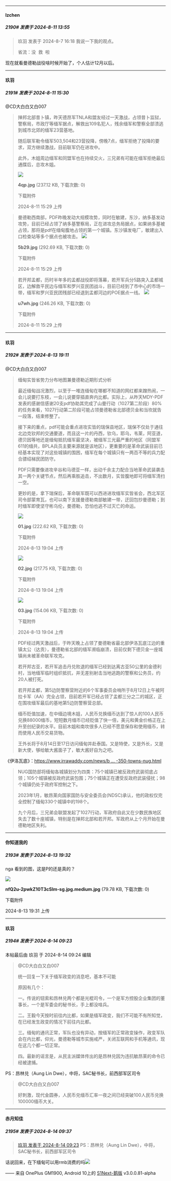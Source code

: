 ﻿
*****

####  lzchen  
##### 2190#       发表于 2024-8-11 13:55

<blockquote>玖羽 发表于 2024-8-7 16:18
我说一下我的观点。

省流：没  救  啦 
</blockquote>
现在就看曼德勒战役啥时候开始了，个人估计12月以后。

*****

####  玖羽  
##### 2191#       发表于 2024-8-11 15:30

@CD大白白又白007 <blockquote>掸邦北部昔卜镇，昨天德昂军TNLA和盟友经过一天激战，占领昔卜监狱，警察局，市政厅等缅军据点，解救出109名犯人，残余缅军和警察全部溃逃到城市北郊的缅军23营基地。

随后联军勒令缅军503,504和23营投降，傍晚7点，缅军拒绝了投降的要求，双方继续激战，目前联军仍在进攻中。

此外，木姐周边缅军和同盟军也在持续交火，三兄弟有可能在缅军拒绝最后通牒后，总攻木姐。

<img src="https://img.saraba1st.com/forum/202408/11/152951oocncz1cg5mzocn0.jpg" referrerpolicy="no-referrer">

<strong>4qp.jpg</strong> (237.12 KB, 下载次数: 0)

下载附件

2024-8-11 15:29 上传

</blockquote><blockquote>曼德勒西南部，PDF昨晚发动大规模攻势，同时在敏建，东沙，纳多基发动攻势，目前已经占领了纳多基警察局，正在进攻总务局据点，如果纳多基被占领，那将是pdf在缅甸腹地占领的第一个城镇。东沙镇发电厂，敏建出入口检查站等多个据点也被攻击。

<img src="https://img.saraba1st.com/forum/202408/11/152921xj5av5905vwnp0az.jpg" referrerpolicy="no-referrer">

<strong>5b29.jpg</strong> (292.69 KB, 下载次数: 0)

下载附件

2024-8-11 15:29 上传

</blockquote><blockquote>若开邦孟都，历时半年多的孟都战役即将落幕，若开军兵分5路突入孟都城区，边解救平民边与缅军和罗兴亚民团战斗，目前已经到了市中心的市场一带，缅军和罗兴亚民团残部已经退到孟都河边的POE据点一线。

<img src="https://img.saraba1st.com/forum/202408/11/152900wz874w5288m88h8m.jpg" referrerpolicy="no-referrer">

<strong>u7wh.jpg</strong> (246.26 KB, 下载次数: 0)

下载附件

2024-8-11 15:29 上传

</blockquote>

*****

####  玖羽  
##### 2192#       发表于 2024-8-13 19:11

@CD大白白又白007 <blockquote>缅甸实皆省势力分布地图兼曼德勒近期形式分析

最近缅甸战况激烈，以至于一堆连缅甸在哪都不知道的网红都来蹭热闹，一会儿说要打东枝，一会儿说要穿插直奔内比都。实际上，从昨天MDY-PDF发表的感谢信感谢20支pdf协助其完成了山曼行动（1027第二阶段）80%的任务来看，1027行动第二阶段可能占领曼德勒省北部德贝金和当坎就告一段落，结束修整了。

接下来的重点，pdf可能会重点进攻实皆的瑞保县地区，瑞保不仅处于通往北边克钦邦的交通要道，而且这一片的丹西，钦乌，耶乌，韦莱，阿亚道，德贝因等地还是缅甸抵抗缅军最坚决，被缅军三光最严重的地区（同盟军611的缅共，BPLA兵员主要来源就是该地区），更重要的是革命武装目前已经基本实现了对这些城镇的围困，缅军在每个城镇只有一两百不等的兵力配合骠绍梯民团防守。

PDF只需要像进攻辛谷和马德亚一样，出动千余主力配合当地革命武装袭击其一两个关键节点，然后再乘胜追击，不出数月，实皆腹地即可将缅军清扫一空。

更妙的是，拿下瑞保后，革命联军既可以西进进攻缅军实皆省会，西北军区司令部蒙育瓦，也可以南下支援曼德勒南部敏建一带，迂回包抄曼德勒；到时缅军即使坚守彬乌伦，曼德勒，恐怕也逃不过灭亡的命运。

<img src="https://img.saraba1st.com/forum/202408/13/190416m112tgr1tgr1mg01.jpg" referrerpolicy="no-referrer">

<strong>01.jpg</strong> (222.62 KB, 下载次数: 0)

下载附件

2024-8-13 19:04 上传

<img src="https://img.saraba1st.com/forum/202408/13/190416b8wmzzr6rxcrnllr.jpg" referrerpolicy="no-referrer">

<strong>02.jpg</strong> (217.75 KB, 下载次数: 0)

下载附件

2024-8-13 19:04 上传

<img src="https://img.saraba1st.com/forum/202408/13/190416x6doi3iro6j1q6d6.jpg" referrerpolicy="no-referrer">

<strong>03.jpg</strong> (154.06 KB, 下载次数: 0)

下载附件

2024-8-13 19:04 上传

</blockquote><blockquote>PDF经过两天激战后，于昨天晚上占领了曼德勒省最北部伊洛瓦底江边的重镇太公（达贡），曼德勒省北部的缅军濒临崩溃，目前仅剩下德贝金一座城镇尚未被革命联军攻克。

若开邦古亚，若开军追击丹兑败退的缅军已经到达离古亚50公里的金德利村，当地缅军临时组织抵抗，并无差别射击当地逃跑的警察和公务员，约20人被打死。

若开邦孟都，第5边防警察营附近的6个军事委员会哨所于8月12日上午被阿拉卡军（AA）完全占领，目前若开军已经占领了孟都三分之二的城区，正在围攻缅军最后的基地第5边防警察营总部。

缅币贬值加速，在中缅边境木姐，人民币兑换缅币达到了惊人的100人民币兑换88000缅币，短短数月缅币已经贬值了快一倍，美元和黄金价格正在上升至创纪录的水平。目前木姐和南坎很多人已经不愿意保存和使用缅币，转而使用人民币交易货物。

王外长将于8月14日至17日访问缅甸并赴泰国。又是特使，又是外长，又是新大使，够给敏大酱面子了，敏大酱好自为之吧。</blockquote>
《伊洛瓦底》：[https://www.irrawaddy.com/news/b ... -350-towns-nug.html](https://www.irrawaddy.com/news/burma/junta-controls-fewer-than-100-of-myanmars-350-towns-nug.html) <blockquote>NUG国防部将缅甸各城镇划分为四类：75个城镇已被反政府武装彻底占领；105个城镇被反政府武装包围；75个城镇正在遭受反政府武装侵扰；98个城镇仍处于政府军控制之下。

2023年1月，敏昂莱向国家国防与安全委员会(NDSC)承认，他的政权仅完全控制了缅甸330个城镇中的198个。

九个月后，三兄弟会联盟发起了1027行动，军政府自此又在少数民族地区失去了数十座城镇，特别是在掸邦北部和若开邦。军政府从上个月开始在曼德勒地区失利。</blockquote>


*****

####  你知道我的  
##### 2193#       发表于 2024-8-13 19:32

nga 看到的图，这是P的还是真的？

<img src="https://img.saraba1st.com/forum/202408/13/193143uejihj2o1hwoz3hh.jpg" referrerpolicy="no-referrer">

<strong>nfQ2u-2pwkZ10T3cSlm-sg.jpg.medium.jpg</strong> (79.78 KB, 下载次数: 0)

下载附件

2024-8-13 19:31 上传

*****

####  玖羽  
##### 2194#       发表于 2024-8-14 09:23

 本帖最后由 玖羽 于 2024-8-14 09:24 编辑 
<blockquote>@CD大白白又白007

统一回复一下关于缅军政变的消息吧，基本不可能

原因有几个：

一。传说的钮索和昂林兑两个都是光棍司令，一个是军方控股企业集团的董事长，一个是军委会的秘书长，手上都没啥兵。

二。王毅今天按时前往内比都，如果是缅军政变，我们不可能不有所知觉，在已经发生政变的情况下前往内比都。

三。缅甸的通讯正常，军队也没有异动，按缅军的正常政变操作，政变军队会在内比都，仰光，曼德勒等城市实施戒严，关闭互联网和手机等通讯，现在这几个都一切正常。

四。最新的谣言是，从民主派媒体传出的是昂林兑因为违抗敏昂莱的命令已经被逮捕。</blockquote>
PS：昂林兑（Aung Lin Dwe），中将，SAC秘书长，前西部军区司令
 <blockquote>@CD大白白又白007

好刺激，现代金圆券，人民币兑缅币汇率一夜之间已经突破100人民币兑换100000缅币大关。</blockquote>

*****

####  赤月知佳  
##### 2195#       发表于 2024-8-14 09:37

<blockquote><a href="httphttps://bbs.saraba1st.com/2b/forum.php?mod=redirect&amp;goto=findpost&amp;pid=65888264&amp;ptid=2166322" target="_blank">玖羽 发表于 2024-8-14 09:23</a>
PS：昂林兑（Aung Lin Dwe），中将，SAC秘书长，前西部军区司令</blockquote>
话说回来，在下缅甸可以用rmb消费的吗<img src="https://static.saraba1st.com/image/smiley/face2017/037.png" referrerpolicy="no-referrer">

—— 来自 OnePlus GM1900, Android 10上的 [S1Next-鹅版](https://github.com/ykrank/S1-Next/releases) v3.0.0.81-alpha

